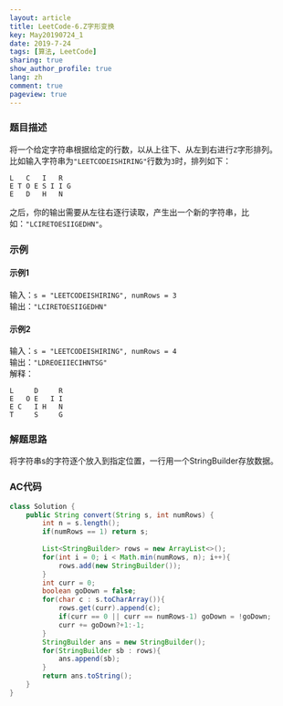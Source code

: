 ```yaml
---
layout: article
title: LeetCode-6.Z字形变换
key: May20190724_1
date: 2019-7-24
tags: [算法, LeetCode]
sharing: true
show_author_profile: true
lang: zh
comment: true
pageview: true
---
```


### 题目描述
将一个给定字符串根据给定的行数，以从上往下、从左到右进行`Z`字形排列。<br>
比如输入字符串为`"LEETCODEISHIRING"`行数为`3`时，排列如下：<br><!--more-->
```
L   C   I   R
E T O E S I I G
E   D   H   N
```
之后，你的输出需要从左往右逐行读取，产生出一个新的字符串，比如：`"LCIRETOESIIGEDHN"`。<br>

### 示例

#### 示例1
输入：`s = "LEETCODEISHIRING", numRows = 3`<br>
输出：`"LCIRETOESIIGEDHN"`<br>

#### 示例2
输入：`s = "LEETCODEISHIRING", numRows = 4`<br>
输出：`"LDREOEIIECIHNTSG"`<br>
解释：
```
L     D     R
E   O E   I I
E C   I H   N
T     S     G
```

### 解题思路

将字符串s的字符逐个放入到指定位置，一行用一个StringBuilder存放数据。<br>

### AC代码

```java
class Solution {
    public String convert(String s, int numRows) {
        int n = s.length();
        if(numRows == 1) return s;
        
        List<StringBuilder> rows = new ArrayList<>();
        for(int i = 0; i < Math.min(numRows, n); i++){
            rows.add(new StringBuilder());
        }
        int curr = 0;
        boolean goDown = false;
        for(char c : s.toCharArray()){
            rows.get(curr).append(c);
            if(curr == 0 || curr == numRows-1) goDown = !goDown;
            curr += goDown?+1:-1;
        }
        StringBuilder ans = new StringBuilder();
        for(StringBuilder sb : rows){
            ans.append(sb);
        }
        return ans.toString();
    }
}
```